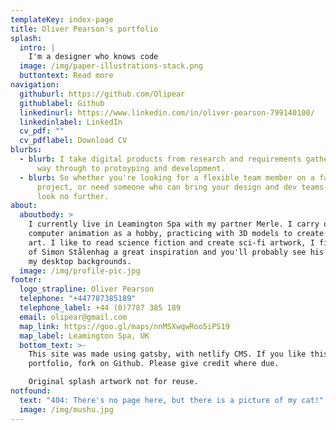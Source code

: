 ```yaml
---
templateKey: index-page
title: Oliver Pearson's portfolio
splash:
  intro: |
    I'm a designer who knows code
  image: /img/paper-illustrations-stack.png
  buttontext: Read more
navigation:
  githuburl: https://github.com/Olipear
  githublabel: Github
  linkedinurl: https://www.linkedin.com/in/oliver-pearson-799140100/
  linkedinlabel: LinkedIn
  cv_pdf: ""
  cv_pdflabel: Download CV
blurbs:
  - blurb: I take digital products from research and requirements gathering, all the
      way through to protoyping and development.
  - blurb: So whether you're looking for a flexible team member on a fast moving
      project, or need someone who can bring your design and dev teams together,
      look no further.
about:
  aboutbody: >
    I currently live in Leamington Spa with my partner Merle. I carry on with
    computer animation as a hobby, practicing with 3D models to create concept
    art. I like to read science fiction and create sci-fi artwork, I find work
    of Simon Stålenhag a great inspiration and you'll probably see his work on
    my desktop backgrounds. 
  image: /img/profile-pic.jpg
footer:
  logo_strapline: Oliver Pearson
  telephone: "+447787385189"
  telephone_label: +44 (0)7787 385 189
  email: olipear@gmail.com
  map_link: https://goo.gl/maps/nnMSXwqwRoo5iPS19
  map_label: Leamington Spa, UK
  bottom_text: >-
    This site was made using gatsby, with netlify CMS. If you like this
    portfolio, fork on Github. Please give credit where due.

    Original splash artwork not for reuse.
notfound:
  text: "404: There's no page here, but there is a picture of my cat!"
  image: /img/mushu.jpg
---
```

